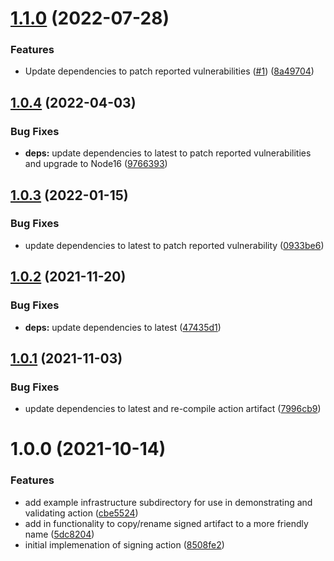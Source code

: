 # [1.1.0](https://github.com/clowdhaus/aws-lambda-code-signing-action/compare/v1.0.4...v1.1.0) (2022-07-28)


### Features

* Update dependencies to patch reported vulnerabilities ([#1](https://github.com/clowdhaus/aws-lambda-code-signing-action/issues/1)) ([8a49704](https://github.com/clowdhaus/aws-lambda-code-signing-action/commit/8a49704edbe6af9a2384ab837121c84540bf7d5a))

## [1.0.4](https://github.com/clowdhaus/aws-lambda-code-signing-action/compare/v1.0.3...v1.0.4) (2022-04-03)


### Bug Fixes

* **deps:** update dependencies to latest to patch reported vulnerabilities and upgrade to Node16 ([9766393](https://github.com/clowdhaus/aws-lambda-code-signing-action/commit/97663933eb19a276361c6e84fb95469357847445))

## [1.0.3](https://github.com/clowdhaus/aws-lambda-code-signing-action/compare/v1.0.2...v1.0.3) (2022-01-15)


### Bug Fixes

* update dependencies to latest to patch reported vulnerability ([0933be6](https://github.com/clowdhaus/aws-lambda-code-signing-action/commit/0933be6b74be8cbd818c2f6250caae194b4a5439))

## [1.0.2](https://github.com/clowdhaus/aws-lambda-code-signing-action/compare/v1.0.1...v1.0.2) (2021-11-20)


### Bug Fixes

* **deps:** update dependencies to latest ([47435d1](https://github.com/clowdhaus/aws-lambda-code-signing-action/commit/47435d1495651b56b1e2ebc464f6c904b6fc98ad))

## [1.0.1](https://github.com/clowdhaus/aws-lambda-code-signing-action/compare/v1.0.0...v1.0.1) (2021-11-03)


### Bug Fixes

* update dependencies to latest and re-compile action artifact ([7996cb9](https://github.com/clowdhaus/aws-lambda-code-signing-action/commit/7996cb90335859cc78d35280bb31e04fe6914831))

# 1.0.0 (2021-10-14)


### Features

* add example infrastructure subdirectory for use in demonstrating and validating action ([cbe5524](https://github.com/clowdhaus/aws-lambda-code-signing-action/commit/cbe55243c236ad183067d934f947a7c2c6fdb2bb))
* add in functionality to copy/rename signed artifact to a more friendly name ([5dc8204](https://github.com/clowdhaus/aws-lambda-code-signing-action/commit/5dc82044e80a7e4e92b8a6a46d6232381e5cafa0))
* initial implemenation of signing action ([8508fe2](https://github.com/clowdhaus/aws-lambda-code-signing-action/commit/8508fe24d41f97be9d05eda46dbc2e25127e7a34))
